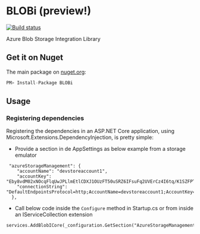 # BLOBi (preview!)
[![Build status](https://dev.azure.com/DavidVanderheyden/BLOBi/_apis/build/status/BLOBi-ASP.NET%20Core-CI)](https://dev.azure.com/DavidVanderheyden/BLOBi/_build/latest?definitionId=15)

Azure Blob Storage Integration Library

## Get it on Nuget

The main package on [nuget.org](https://www.nuget.org/packages/BLOBi/):
``` csharp
PM> Install-Package BLOBi
```

## Usage
### Registering dependencies
Registering the dependencies in an ASP.NET Core application, using Microsoft.Extensions.DependencyInjection, is pretty simple:
- Provide a section in de AppSettings as below example from a storage emulator
```` 
 "azureStorageManagement": {
    "accountName": "devstoreaccount1",
    "accountKey": "Eby8vdM02xNOcqFlqUwJPLlmEtlCDXJ1OUzFT50uSRZ6IFsuFq2UVErCz4I6tq/K1SZFPTOtr/KBHBeksoGMGw==",
    "connectionString": "DefaultEndpointsProtocol=http;AccountName=devstoreaccount1;AccountKey=Eby8vdM02xNOcqFlqUwJPLlmEtlCDXJ1OUzFT50uSRZ6IFsuFq2UVErCz4I6tq/K1SZFPTOtr/KBHBeksoGMGw==;BlobEndpoint=http://127.0.0.1:10000/devstoreaccount1;"
  },
````
- Call below code inside the ````Configure```` method in Startup.cs or from inside an IServiceCollection extension 
```` 
services.AddBlobICore(_configuration.GetSection("AzureStorageManagement"));
````
